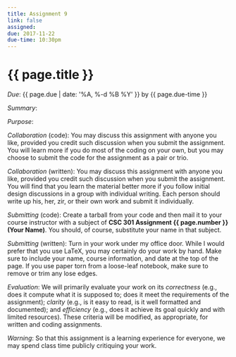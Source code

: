 ```yaml
---
title: Assignment 9
link: false
assigned:
due: 2017-11-22
due-time: 10:30pm
---
```

# {{ page.title }}

*Due*: {{ page.due | date: '%A, %-d %B %Y' }} by {{ page.due-time }}

*Summary*:

*Purpose*:

*Collaboration* (code): You may discuss this assignment with anyone you
like, provided you credit such discussion when you submit the assignment.
You will learn more if you do most of the coding on your own, but you
may choose to submit the code for the assignment as a pair or trio.

*Collaboration* (written): You may discuss this assignment with anyone you
like, provided you credit such discussion when you submit the assignment.
You will find that you learn the material better more if you follow 
initial design discussions in a group with individual writing.  Each 
person should write up his, her, zir, or their own work and submit it
individually.

*Submitting* (code): Create a tarball from your code and then mail it
to your course instructor with a subject of **CSC 301 Assignment {{
page.number }} (Your Name)**.  You should, of course, substitute your
name in that subject.

*Submitting* (written): Turn in your work under my office door.  While I
would prefer that you use LaTeX, you may certainly do your work by hand.
Make sure to include your name, course information, and date at the
top of the page.  If you use paper torn from a loose-leaf notebook,
make sure to remove or trim any lose edges.

*Evaluation*: We will primarily evaluate your work on its *correctness*
(e.g., does it compute what it is supposed to; does it meet the
requirements of the assignment); *clarity* (e.g., is it easy to read,
is it well formatted and documented); and *efficiency* (e.g., does it
achieve its goal quickly and with limited resources).  These criteria
will be modified, as appropriate, for written and coding assignments.

*Warning*: So that this assignment is a learning experience for everyone,
we may spend class time publicly critiquing your work.

